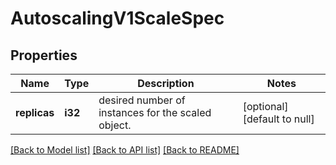 # AutoscalingV1ScaleSpec

## Properties
Name | Type | Description | Notes
------------ | ------------- | ------------- | -------------
**replicas** | **i32** | desired number of instances for the scaled object. | [optional] [default to null]

[[Back to Model list]](../README.md#documentation-for-models) [[Back to API list]](../README.md#documentation-for-api-endpoints) [[Back to README]](../README.md)


